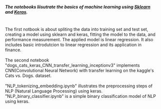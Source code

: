 <h5>The notebooks liisutrate the basics of machine learning using <a href="https://scikit-learn.org/stable/">Sklearn</a> and <a href="https://keras.io/">Keras</a>.</h5><br>
The first notbook is about spliting the data into training set and test set, creating a model using sklearn and keras, fitting the model to the data, and performance measurement. The applied model is linear regression. It also includes basic introdutcion to linear regression and its application in finance.<br><br>
The second notebook "dogs_cats_keras_CNN_transfer_learning_inceptionv3" implements CNN(Convolutional Neural Network) with transfer learning on the kaggle's Cats vs. Dogs. dataset. <br><br>
"NLP_tokenizing_embedding.ipynb" illustrates the preprocessing steps of NLP (Natural Language Processing) using keras.
"NLP_binary_classifier.ipynb" is a simple binary classification model of NLP using keras. 
